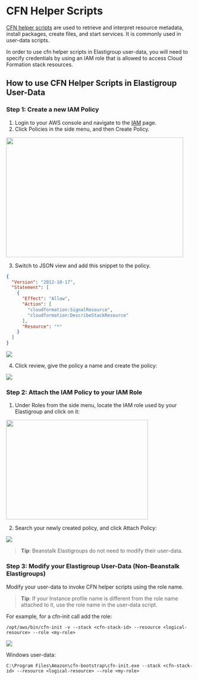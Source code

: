 # CFN Helper Scripts

[CFN helper scripts](https://docs.aws.amazon.com/AWSCloudFormation/latest/UserGuide/cfn-helper-scripts-reference.html) are used to retrieve and interpret resource metadata, install packages, create files, and start services. It is commonly used in user-data scripts.

In order to use cfn helper scripts in Elastigroup user-data, you will need to specify credentials by using an IAM role that is allowed to access Cloud Formation stack resources.

## How to use CFN Helper Scripts in Elastigroup User-Data

### Step 1: Create a new IAM Policy

1. Login to your AWS console and navigate to the [IAM](https://console.aws.amazon.com/iam) page.
2. Click Policies in the side menu, and then Create Policy.

<img src="/tools-and-provisioning/_media/cfn-helper-scripts_1.png" width="476" height="321" />

3. Switch to JSON view and add this snippet to the policy.

```json
{
  "Version": "2012-10-17",
  "Statement": [
    {
      "Effect": "Allow",
      "Action": [
        "cloudformation:SignalResource",
        "cloudformation:DescribeStackResource"
      ],
      "Resource": "*"
    }
  ]
}
```

<img src="/tools-and-provisioning/_media/cfn-helper-scripts_2.png" />

4. Click review, give the policy a name and create the policy:

<img src="/tools-and-provisioning/_media/cfn-helper-scripts_3.png" />

### Step 2: Attach the IAM Policy to your IAM Role

1. Under Roles from the side menu, locate the IAM role used by your Elastigroup and click on it:

<img src="/tools-and-provisioning/_media/cfn-helper-scripts_4.png" width="381" height="267" />

2. Search your newly created policy, and click Attach Policy:

<img src="/tools-and-provisioning/_media/cfn-helper-scripts_5.png" />

> **Tip**: Beanstalk Elastigroups do not need to modify their user-data.

### Step 3: Modify your Elastigroup User-Data (Non-Beanstalk Elastigroups)

Modify your user-data to invoke CFN helper scripts using the role name.

> **Tip**: If your Instance profile name is different from the role name attached to it, use the role name in the user-data script.

For example, for a cfn-init call add the role:

```
/opt/aws/bin/cfn-init -v --stack <cfn-stack-id> --resource <logical-resource> --role <my-role>
```

<img src="/tools-and-provisioning/_media/cfn-helper-scripts_6.png" />

Windows user-data:

```
C:\Program Files\Amazon\cfn-bootstrap\cfn-init.exe --stack <cfn-stack-id> --resource <logical-resource> --role <my-role>
```

